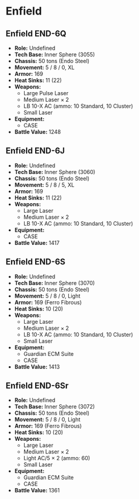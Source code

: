 # Enfield
## Enfield END-6Q
- **Role:** Undefined
- **Tech Base:** Inner Sphere (3055)
- **Chassis:** 50 tons (Endo Steel)
- **Movement:** 5 / 8 / 0, XL
- **Armor:** 169
- **Heat Sinks:** 11 (22)
- **Weapons:**
  - Large Pulse Laser
  - Medium Laser × 2
  - LB 10-X AC (ammo: 10 Standard, 10 Cluster)
  - Small Laser
- **Equipment:**
  - CASE
- **Battle Value:** 1248

## Enfield END-6J
- **Role:** Undefined
- **Tech Base:** Inner Sphere (3060)
- **Chassis:** 50 tons (Endo Steel)
- **Movement:** 5 / 8 / 5, XL
- **Armor:** 169
- **Heat Sinks:** 11 (22)
- **Weapons:**
  - Large Laser
  - Medium Laser × 2
  - LB 10-X AC (ammo: 10 Standard, 10 Cluster)
- **Equipment:**
  - CASE
- **Battle Value:** 1417

## Enfield END-6S
- **Role:** Undefined
- **Tech Base:** Inner Sphere (3070)
- **Chassis:** 50 tons (Endo Steel)
- **Movement:** 5 / 8 / 0, Light
- **Armor:** 169 (Ferro Fibrous)
- **Heat Sinks:** 10 (20)
- **Weapons:**
  - Large Laser
  - Medium Laser × 2
  - LB 10-X AC (ammo: 10 Standard, 10 Cluster)
  - Small Laser
- **Equipment:**
  - Guardian ECM Suite
  - CASE
- **Battle Value:** 1413

## Enfield END-6Sr
- **Role:** Undefined
- **Tech Base:** Inner Sphere (3072)
- **Chassis:** 50 tons (Endo Steel)
- **Movement:** 5 / 8 / 0, Light
- **Armor:** 169 (Ferro Fibrous)
- **Heat Sinks:** 10 (20)
- **Weapons:**
  - Large Laser
  - Medium Laser × 2
  - Light AC/5 × 2 (ammo: 60)
  - Small Laser
- **Equipment:**
  - Guardian ECM Suite
  - CASE
- **Battle Value:** 1361

